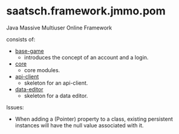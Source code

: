 # saatsch.framework.jmmo.pom

Java Massive Multiuser Online Framework

consists of:

* [base-game](base-game/Readme.md)
   * introduces the concept of an account and a login. 
* [core](core/Readme.md)
   * core modules.
* [api-client](api-client/Readme.md)
   * skeleton for an api-client.
* [data-editor](data-editor/Readme.md)
   * skeleton for a data editor.



Issues:
- When adding a (Pointer) property to a class, existing persistent instances will have the null value associated with it. 